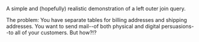 A simple and (hopefully) realistic demonstration of a left outer join query.

The problem: You have separate tables for billing addresses and shipping addresses. You want to send mail--of both physical and digital persuasions--to all of your customers. But how?!?
